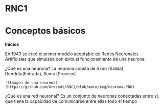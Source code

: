 # RNC1

# Conceptos básicos

**Inicios**

En 1943 se creó el primer modelo aceptable de Redes Neuronales Artificiales que simulaba con éxito el funcionamiento de una neurona 


¿Qué es una neurona?
La neurona consta de Axón (Salida), Dendrita(Entrada), Soma (Proceso)

~~~~
![Imagen de una neurona](https://github.com/Grace4t/RNC1/blob/main/img/neurona.PNG)
~~~~

¿Qué es una red neuronal?
Es un conjunto de neuronas conectadas entre sí, que tiene la capacidad de comunicarse entre ellas todo el tiempo